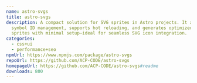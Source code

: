 ```yaml
---
name: astro-svgs
title: astro-svgs
description: A compact solution for SVG sprites in Astro projects. It automates
  symbol ID management, supports hot reloading, and generates optimized SVG
  sprites with minimal setup—ideal for seamless SVG icon integration.
categories:
  - css+ui
  - performance+seo
npmUrl: https://www.npmjs.com/package/astro-svgs
repoUrl: https://github.com/ACP-CODE/astro-svgs
homepageUrl: https://github.com/ACP-CODE/astro-svgs#readme
downloads: 800
---
```

